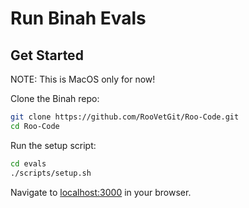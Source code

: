 # Run Binah Evals

## Get Started

NOTE: This is MacOS only for now!

Clone the Binah repo:

```sh
git clone https://github.com/RooVetGit/Roo-Code.git
cd Roo-Code
```

Run the setup script:

```sh
cd evals
./scripts/setup.sh
```

Navigate to [localhost:3000](http://localhost:3000/) in your browser.
